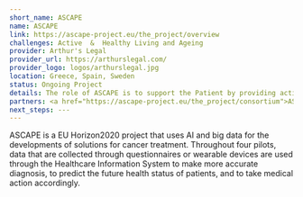 ```yaml
---
short_name: ASCAPE
name: ASCAPE
link: https://ascape-project.eu/the_project/overview
challenges: Active  &  Healthy Living and Ageing
provider: Arthur's Legal
provider_url: https://arthurslegal.com/
provider_logo: logos/arthurslegal.jpg
location: Greece, Spain, Sweden
status: Ongoing Project
details: The role of ASCAPE is to support the Patient by providing actionable information to their Doctor. This way, the role of the Doctor is not replaced, but rather, is supplemented and enhanced, by the use of Artificial Intelligence and Big Data. These are delivered in an appropriate, fit-for-purpose environment, which safeguards patient data privacy, security and anonymity, and promotes a balanced relationship between Patients and Doctors.
partners: <a href="https://ascape-project.eu/the_project/consortium">ASCAPE Consortium</a>
next_steps: ---
---
```


ASCAPE is a EU Horizon2020 project that uses AI and big data for the developments of
solutions for cancer treatment. Throughout four pilots, data that are collected through
questionnaires or wearable devices are used through the Healthcare Information System to
make more accurate diagnosis, to predict the future health status of patients, and to take
medical action accordingly.


